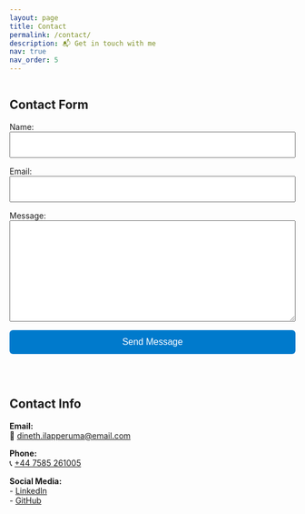 ```yaml
---
layout: page
title: Contact
permalink: /contact/
description: 📬 Get in touch with me
nav: true
nav_order: 5
---
```


<div style="display: flex; flex-wrap: wrap; gap: 2rem; align-items: flex-start;">

  <!-- Contact Form -->
  <div style="flex: 1 1 400px; min-width: 300px;">
    <h2>Contact Form</h2>
    <form id="contactForm" action="https://formspree.io/f/xyzpvvqz" method="POST" style="display: flex; flex-direction: column; gap: 15px;">
      <label>
        Name:
        <input type="text" name="name" required style="width: 100%; padding: 12px; font-size: 1rem;">
      </label>
      <label>
        Email:
        <input type="email" name="email" required style="width: 100%; padding: 12px; font-size: 1rem;">
      </label>
      <label>
        Message:
        <textarea name="message" rows="8" required style="width: 100%; padding: 12px; font-size: 1rem;"></textarea>
      </label>
      <button type="submit" style="background: #007acc; color: white; padding: 12px 20px; border: none; border-radius: 6px; font-size: 1rem; cursor: pointer;">
        Send Message
      </button>
    </form>
    <p id="formResponse" style="margin-top: 10px; font-weight: bold; color: green;"></p>
  </div>

  <!-- Contact Info -->
  <div style="flex: 0 0 250px; min-width: 200px;">
    <h2>Contact Info</h2>
    <p><strong>Email:</strong><br>📧 <a href="mailto:dineth.ilapperuma@email.com">dineth.ilapperuma@email.com</a></p>
    <p><strong>Phone:</strong><br>📞 <a href="tel:+447585261005">+44 7585 261005</a></p>
    <p><strong>Social Media:</strong><br>
      - <a href="https://linkedin.com/in/ilapperuma">LinkedIn</a><br>
      - <a href="https://github.com/Dineth5">GitHub</a><br>
    </p>
  </div>

</div>

<script>
  const form = document.getElementById('contactForm');
  const response = document.getElementById('formResponse');

  form.addEventListener('submit', function(e) {
    e.preventDefault(); // prevent normal form submission

    const formData = new FormData(form);

    fetch(form.action, {
      method: form.method,
      body: formData,
      headers: {
        'Accept': 'application/json'
      }
    }).then(res => {
      if (res.ok) {
        response.textContent = '✅ Message sent successfully!';
        form.reset();
      } else {
        res.json().then(data => {
          if (data.errors) {
            response.textContent = '❌ Error: ' + data.errors.map(e => e.message).join(', ');
          } else {
            response.textContent = '❌ Error sending message.';
          }
        });
      }
    }).catch(() => {
      response.textContent = '❌ Error sending message.';
    });
  });
</script>
